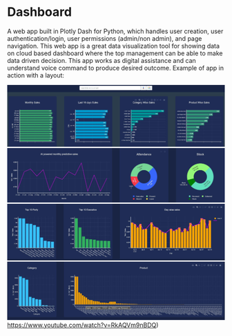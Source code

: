 # Dashboard

A web app built in Plotly Dash for Python, which handles user creation, user authentication/login, user permissions (admin/non admin), and page navigation.
This web app is a great data visualization tool for showing data on cloud based dashboard where the top management can be able to make data driven decision. 
This app works as digital assistance and can understand voice command to produce desired outcome.
Example of app in action with a layout:

![](/images/Page1.JPG)
![](/images/Page2.JPG)
![](/images/Page3.JPG)
![](/images/Page4.JPG)
https://www.youtube.com/watch?v=RkAQVm9nBDQ)
